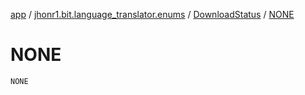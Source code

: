 [app](../../index.md) / [jhonr1.bit.language_translator.enums](../index.md) / [DownloadStatus](index.md) / [NONE](./-n-o-n-e.md)

# NONE

`NONE`